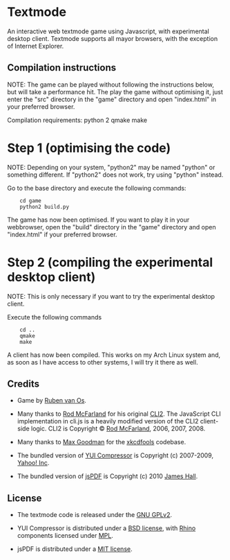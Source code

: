 Textmode
=========

An interactive web textmode game using Javascript, with experimental desktop client.
Textmode supports all mayor browsers, with the exception of Internet Explorer.

Compilation instructions
-------

NOTE: The game can be played without following the instructions below, but will take a performance hit. The play the game without optimising it, just enter the "src" directory in the "game" directory and open "index.html" in your preferred browser.

Compilation requirements:
python 2
qmake
make

Step 1 (optimising the code)
=========

NOTE: Depending on your system, "python2" may be named "python" or something different. If "python2" does not work, try using "python" instead.

Go to the base directory and execute the following commands:
```
	cd game
	python2 build.py
```
The game has now been optimised. If you want to play it in your webbrowser, open the "build" directory in the "game" directory and open "index.html" if your preferred browser.

Step 2 (compiling the experimental desktop client)
=========

NOTE: This is only necessary if you want to try the experimental desktop client.

Execute the following commands
```
	cd ..
	qmake
	make
```
A client has now been compiled. This works on my Arch Linux system and, as soon as I have access to other systems, I will try it there as well.

Credits
-------

* Game by [Ruben van Os](https://github.com/TheLastProject).

* Many thanks to [Rod McFarland](http://thrind.xamai.ca/) for his original [CLI2](http://code.google.com/p/wordpress-cli/). The JavaScript CLI implementation in cli.js is a heavily modified version of the CLI2 client-side logic. CLI2 is Copyright © [Rod McFarland](http://thrind.xamai.ca/), 2006, 2007, 2008.

* Many thanks to [Max Goodman](https://github.com/chromakode) for the [xkcdfools](https://github.com/chromakode/xkcdfools) codebase.

* The bundled version of [YUI Compressor](http://developer.yahoo.com/yui/compressor/) is  Copyright (c) 2007-2009, [Yahoo! Inc](http://yahoo.com).

* The bundled version of [jsPDF](https://github.com/MrRio/jsPDF) is Copyright (c) 2010 [James Hall](https://github.com/MrRio).


License
-------

* The textmode code is released under the [GNU GPLv2](http://www.gnu.org/licenses/gpl-2.0.html).

* YUI Compressor is distributed under a [BSD license](http://developer.yahoo.com/yui/license.html), with [Rhino](http://www.mozilla.org/rhino/) components licensed under [MPL](http://www.mozilla.org/MPL/).

* jsPDF is distributed under a [MIT license](https://raw.github.com/MrRio/jsPDF/master/MIT-LICENSE.txt).
